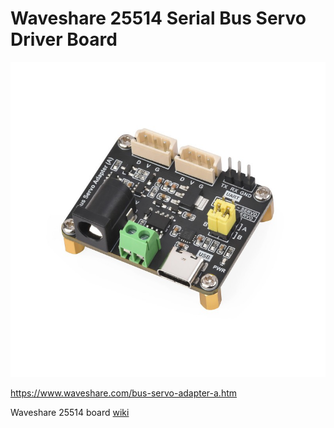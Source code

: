 # Waveshare 25514 Serial Bus Servo Driver Board

![](./assets/waveshare_board.jpg)

https://www.waveshare.com/bus-servo-adapter-a.htm

Waveshare 25514 board [wiki](https://www.waveshare.com/wiki/Bus_Servo_Adapter_(A))